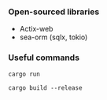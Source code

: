 ### Open-sourced libraries

- Actix-web
- sea-orm (sqlx, tokio)

### Useful commands

```
cargo run
```

```
cargo build --release
```
